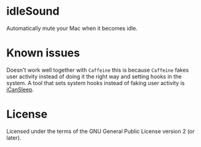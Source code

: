 idleSound
=========

Automatically mute your Mac when it becomes idle.


Known issues
============

Doesn't work well together with `Caffeine` this is because `Caffeine` fakes user activity instead of doing it the right way and setting hooks in the system. A tool that sets system hooks instead of faking user activity is [iCanSleep](http://www.koboldtouch.com/display/ICS/iCanSleep+-+Prevent+your+Mac+from+Sleeping).


License
=======

Licensed under the terms of the GNU General Public License version 2 (or later).
